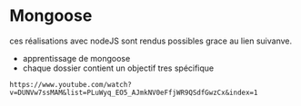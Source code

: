 # Mongoose
ces réalisations avec nodeJS sont rendus possibles grace au lien suivanve.
- apprentissage de mongoose
- chaque dossier contient un objectif tres spécifique

```
https://www.youtube.com/watch?v=DUNVw7ssMAM&list=PLuWyq_EO5_AJmkNV0eFfjWR9QSdfGwzCx&index=1
```